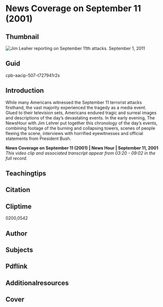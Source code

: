 # News Coverage on September 11 (2001)

## Thumbnail

![Jim Leaher reporting on September 11th attacks. September 1, 2011](https://s3.amazonaws.com/americanarchive.org/primary_source_sets/1_War_On_Terror.jpg "Jim Leaher reporting on September 11th attacks. September 1, 2011")


## Guid
cpb-aacip-507-t727941r2s

## Introduction

While many Americans witnessed the September 11 terrorist attacks firsthand, the vast majority experienced the tragedy as a media event. Glued to their television sets, Americans endured tragic and surreal images and descriptions of the day’s devastating events. In the early evening, The NewsHour with Jim Lehrer put together this chronology of the day’s events, combining footage of the burning and collapsing towers, scenes of people fleeing the scene, interviews with horrified eyewitnesses and official statements from President Bush.

<b>News Coverage on September 11 (2001)</b>
<b>| News Hour | September 11, 2001 </b>
<i>This video clip and associated transcript appear from 03:20 - 09:02 in the full record.</i>

## Teachingtips

## Citation

## Cliptime

0200,0542

## Author
## Subjects
## Pdflink
## Additionalresources
## Cover
